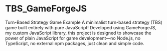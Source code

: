 # TBS_GameForgeJS
Turn-Based Strategy Game Example A minimalist turn-based strategy (TBS) game built entirely with pure JavaScript! Developed using GameForgeJS, my custom JavaScript library, this project is designed to showcase the power of plain JavaScript for game development—no Node.js, no TypeScript, no external npm packages, just clean and simple code.

